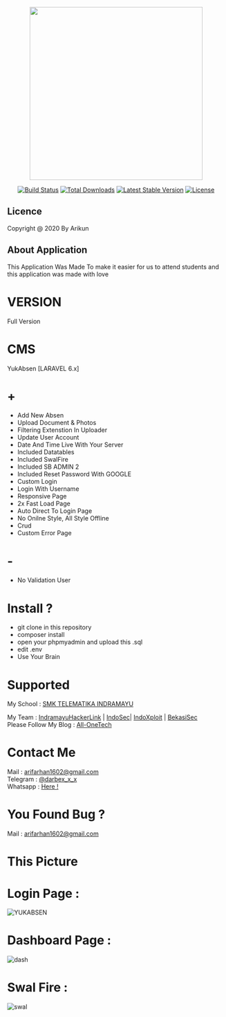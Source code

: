 <p align="center"><img src="https://res.cloudinary.com/dtfbvvkyp/image/upload/v1566331377/laravel-logolockup-cmyk-red.svg" width="400"></p>

<p align="center">
<a href="https://travis-ci.org/laravel/framework"><img src="https://travis-ci.org/laravel/framework.svg" alt="Build Status"></a>
<a href="https://packagist.org/packages/laravel/framework"><img src="https://poser.pugx.org/laravel/framework/d/total.svg" alt="Total Downloads"></a>
<a href="https://packagist.org/packages/laravel/framework"><img src="https://poser.pugx.org/laravel/framework/v/stable.svg" alt="Latest Stable Version"></a>
<a href="https://packagist.org/packages/laravel/framework"><img src="https://poser.pugx.org/laravel/framework/license.svg" alt="License"></a>
</p>

## Licence

Copyright @ 2020 By Arikun

## About Application

This Application Was Made To make it easier for us to attend students and this application was made with love

# VERSION
Full Version

# CMS 
YukAbsen [LARAVEL 6.x]

# + 
- Add New Absen
- Upload Document & Photos
- Filtering Extenstion In Uploader
- Update User Account
- Date And Time Live With Your Server
- Included Datatables
- Included SwalFire
- Included SB ADMIN 2
- Included Reset Password With GOOGLE
- Custom Login
- Login With Username
- Responsive Page
- 2x Fast Load Page
- Auto Direct To Login Page
- No Onilne Style, All Style Offline
- Crud
- Custom Error Page

# -
- No Validation User

# Install ? 

- git clone in this repository 
- composer install
- open your phpmyadmin and upload this .sql
- edit .env 
- Use Your Brain

# Supported 

My School : <a href="http://www.smktelematika.sch.id/">SMK TELEMATIKA INDRAMAYU </a><br>

My Team : <a href="https://www.indramayu.cf/">IndramayuHackerLink</a> | <a href="https://indosec.id">IndoSec</a>| <a href="https://indoxploit.or.id/">IndoXploit</a> | <a href="https://bekasicyberteam.blogspot.com/">BekasiSec</a> 
<br>
Please Follow My Blog : <a href="https://all-onetech.xyz">All-OneTech</a>

# Contact Me 

Mail : <a href="mailto:arifarhan1602@gmail.com"> arifarhan1602@gmail.com </a> <br>
Telegram : <a href="https://t.me/darbex_x_X"> @darbex_x_x </a> <br>
Whatsapp : <a href="https://wa.me/+6285722537116"> Here ! </a> <br>

# You Found Bug ? 

Mail : <a href="mailto:arifarhan1602@gmail.com"> arifarhan1602@gmail.com </a> <br>

# This Picture 

# Login Page : <br>
![YUKABSEN](https://user-images.githubusercontent.com/45889833/76686017-da0b2d00-664a-11ea-9a0a-b7351bdf4e80.png)<br>

# Dashboard Page : <br>
![dash](https://user-images.githubusercontent.com/45889833/76686041-0a52cb80-664b-11ea-8add-4f3281de68fa.png)<br>

# Swal Fire : <br>
![swal](https://user-images.githubusercontent.com/45889833/76686098-80efc900-664b-11ea-8775-edcc2509fe96.png)

